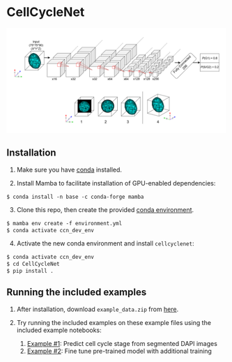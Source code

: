 # CellCycleNet

![CellCycleNet Diagram](./docs/img/CellCycleNet_diagram.png)

## Installation

1. Make sure you have [conda](https://docs.conda.io/en/latest/miniconda.html) installed.

2. Install Mamba to facilitate installation of GPU-enabled dependencies:

```
$ conda install -n base -c conda-forge mamba
```

3. Clone this repo, then create the provided [conda environment](./environment.yml).

```
$ mamba env create -f environment.yml
$ conda activate ccn_dev_env
```

4. Activate the new conda environment and install `cellcyclenet`:

```
$ conda activate ccn_dev_env
$ cd CellCycleNet
$ pip install .
```

## Running the included examples

1. After installation, download `example_data.zip` from [here](https://beliveau-shared.s3.us-east-2.amazonaws.com/cellcyclenet/data/example_data.zip).

2. Try running the included examples on these example files using the included example notebooks:

	1. [Example #1](./notebooks/01_prediction_demo.ipynb): Predict cell cycle stage from segmented DAPI images
	2. [Example #2](./notebooks/02_fine_tune_training_demo.ipynb): Fine tune pre-trained model with additional training
